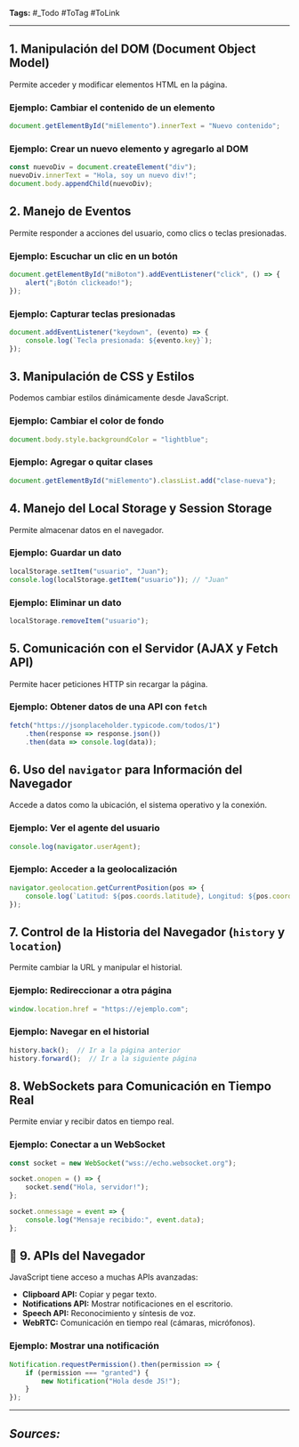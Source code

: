 **Tags:** #_Todo
#ToTag #ToLink 
- - -
## **1. Manipulación del DOM (Document Object Model)**
Permite acceder y modificar elementos HTML en la página.

### **Ejemplo: Cambiar el contenido de un elemento**
```js
document.getElementById("miElemento").innerText = "Nuevo contenido";
```

### **Ejemplo: Crear un nuevo elemento y agregarlo al DOM**
```js
const nuevoDiv = document.createElement("div");
nuevoDiv.innerText = "Hola, soy un nuevo div!";
document.body.appendChild(nuevoDiv);
```

## **2. Manejo de Eventos**
Permite responder a acciones del usuario, como clics o teclas presionadas.

### **Ejemplo: Escuchar un clic en un botón**
```js
document.getElementById("miBoton").addEventListener("click", () => {
    alert("¡Botón clickeado!");
});
```

### **Ejemplo: Capturar teclas presionadas**
```js
document.addEventListener("keydown", (evento) => {
    console.log(`Tecla presionada: ${evento.key}`);
});
```

## **3. Manipulación de CSS y Estilos**
Podemos cambiar estilos dinámicamente desde JavaScript.

### **Ejemplo: Cambiar el color de fondo**
```js
document.body.style.backgroundColor = "lightblue";
```

### **Ejemplo: Agregar o quitar clases**
```js
document.getElementById("miElemento").classList.add("clase-nueva");
```

## **4. Manejo del Local Storage y Session Storage**
Permite almacenar datos en el navegador.

### **Ejemplo: Guardar un dato**
```js
localStorage.setItem("usuario", "Juan");
console.log(localStorage.getItem("usuario")); // "Juan"
```

### **Ejemplo: Eliminar un dato**
```js
localStorage.removeItem("usuario");
```

## **5. Comunicación con el Servidor (AJAX y Fetch API)**
Permite hacer peticiones HTTP sin recargar la página.

### **Ejemplo: Obtener datos de una API con `fetch`**
```js
fetch("https://jsonplaceholder.typicode.com/todos/1")
    .then(response => response.json())
    .then(data => console.log(data));
```

## **6. Uso del `navigator` para Información del Navegador**
Accede a datos como la ubicación, el sistema operativo y la conexión.

### **Ejemplo: Ver el agente del usuario**
```js
console.log(navigator.userAgent);
```

### **Ejemplo: Acceder a la geolocalización**
```js
navigator.geolocation.getCurrentPosition(pos => {
    console.log(`Latitud: ${pos.coords.latitude}, Longitud: ${pos.coords.longitude}`);
});
```

## **7. Control de la Historia del Navegador (`history` y `location`)**
Permite cambiar la URL y manipular el historial.

### **Ejemplo: Redireccionar a otra página**
```js
window.location.href = "https://ejemplo.com";
```

### **Ejemplo: Navegar en el historial**
```js
history.back();  // Ir a la página anterior
history.forward();  // Ir a la siguiente página
```

## **8. WebSockets para Comunicación en Tiempo Real**
Permite enviar y recibir datos en tiempo real.

### **Ejemplo: Conectar a un WebSocket**
```js
const socket = new WebSocket("wss://echo.websocket.org");

socket.onopen = () => {
    socket.send("Hola, servidor!");
};

socket.onmessage = event => {
    console.log("Mensaje recibido:", event.data);
};
```

## 🔹 **9. APIs del Navegador**
JavaScript tiene acceso a muchas APIs avanzadas:

- **Clipboard API:** Copiar y pegar texto.
- **Notifications API:** Mostrar notificaciones en el escritorio.
- **Speech API:** Reconocimiento y síntesis de voz.
- **WebRTC:** Comunicación en tiempo real (cámaras, micrófonos).
### **Ejemplo: Mostrar una notificación**
```js
Notification.requestPermission().then(permission => {
    if (permission === "granted") {
        new Notification("Hola desde JS!");
    }
});
```
- - - 
## ***Sources:***